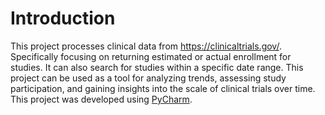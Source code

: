 # Introduction
This project processes clinical data from https://clinicaltrials.gov/. Specifically focusing on returning estimated or actual enrollment for studies. It can also search for studies within a specific date range. This project can be used as a tool for analyzing trends, assessing study participation, and gaining insights into the scale of clinical trials over time. This project was developed using [PyCharm](https://www.jetbrains.com/pycharm/).




